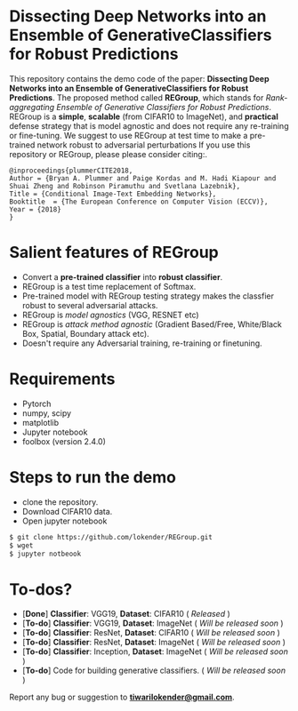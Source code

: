 # Dissecting Deep Networks into an Ensemble of GenerativeClassifiers for Robust Predictions
This repository contains the demo code of the paper: **Dissecting Deep Networks into an Ensemble of GenerativeClassifiers for Robust Predictions**. The proposed method called **REGroup**, which stands for *Rank-aggregating Ensemble of Generative Classifiers for Robust Predictions*. REGroup is a **simple**, **scalable** (from CIFAR10 to ImageNet),  and **practical**  defense strategy that is model agnostic and does not require any re-training or fine-tuning. We suggest to use REGroup at test time to make a pre-trained network robust to adversarial perturbations
If you use this repository or REGroup, please please consider citing:.

    @inproceedings{plummerCITE2018,
	Author = {Bryan A. Plummer and Paige Kordas and M. Hadi Kiapour and Shuai Zheng and Robinson Piramuthu and Svetlana Lazebnik},
	Title = {Conditional Image-Text Embedding Networks},
	Booktitle  = {The European Conference on Computer Vision (ECCV)},
	Year = {2018}
    }
# Salient features of REGroup
  - Convert a **pre-trained classifier** into **robust classifier**.
  - REGroup is a test time replacement of Softmax. 
  - Pre-trained model with REGroup testing strategy makes the classfier robust to several adversarial attacks.
  - REGroup is *model agnostics* (VGG, RESNET etc)
  - REGroup is *attack method agnostic* (Gradient Based/Free, White/Black Box, Spatial, Boundary attack etc).
  - Doesn't require any Adversarial training, re-training or finetuning.


# Requirements
  - Pytorch 
  - numpy, scipy 
  - matplotlib 
  - Jupyter notebook 
  - foolbox (version 2.4.0)
  


# Steps to run the demo
- clone the repository.
- Download CIFAR10 data.
- Open jupyter notebook

```sh
$ git clone https://github.com/lokender/REGroup.git
$ wget 
$ jupyter notbeook
```

# To-dos?
  - [**Done**] **Classifier**: VGG19, **Dataset**: CIFAR10  ( *Released* )
  - [**To-do**] **Classifier**: VGG19, **Dataset**: ImageNet ( *Will be released soon* )
  - [**To-do**] **Classifier**: ResNet, **Dataset**: CIFAR10 ( *Will be released soon* )
  - [**To-do**]  **Classifier**: ResNet, **Dataset**: ImageNet ( *Will be released soon* )
  - [**To-do**] **Classifier**: Inception, **Dataset**: ImageNet ( *Will be released soon* )
  - [**To-do**] Code for building generative classifiers. ( *Will be released soon* )

Report any bug or suggestion to **tiwarilokender@gmail.com**.


